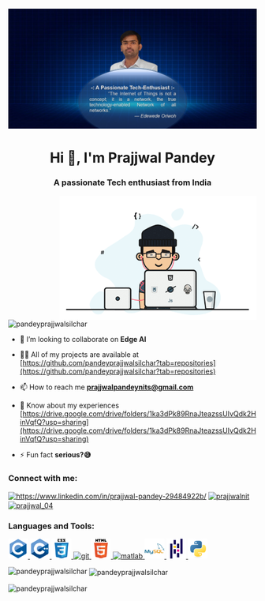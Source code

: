![logo](techies_prp.png)
<h1 align="center">Hi 👋, I'm Prajjwal Pandey</h1>
<h3 align="center">A passionate Tech enthusiast from India</h3>
<img align="right" alt="coding" width="400" src="140866485-8fb1c876-9a8f-4d6a-98dc-08c4981eaf70.gif">
<p align="left"> <img src="https://komarev.com/ghpvc/?username=pandeyprajjwalsilchar&label=Profile%20views&color=0e75b6&style=flat" alt="pandeyprajjwalsilchar" /> </p>

- 👯 I’m looking to collaborate on **Edge AI**

- 👨‍💻 All of my projects are available at [https://github.com/pandeyprajjwalsilchar?tab=repositories](https://github.com/pandeyprajjwalsilchar?tab=repositories)

- 📫 How to reach me **prajjwalpandeynits@gmail.com**

- 📄 Know about my experiences [https://drive.google.com/drive/folders/1ka3dPk89RnaJteazssUIvQdk2HinVqfQ?usp=sharing](https://drive.google.com/drive/folders/1ka3dPk89RnaJteazssUIvQdk2HinVqfQ?usp=sharing)

- ⚡ Fun fact **serious?😅**

<h3 align="left">Connect with me:</h3>
<p align="left">
<a href="https://linkedin.com/in/https://www.linkedin.com/in/prajjwal-pandey-29484922b/" target="blank"><img align="center" src="https://raw.githubusercontent.com/rahuldkjain/github-profile-readme-generator/master/src/images/icons/Social/linked-in-alt.svg" alt="https://www.linkedin.com/in/prajjwal-pandey-29484922b/" height="30" width="40" /></a>
<a href="https://www.codechef.com/users/prajjwalnit" target="blank"><img align="center" src="https://cdn.jsdelivr.net/npm/simple-icons@3.1.0/icons/codechef.svg" alt="prajjwalnit" height="30" width="40" /></a>
<a href="https://www.leetcode.com/prajjwal_04" target="blank"><img align="center" src="https://raw.githubusercontent.com/rahuldkjain/github-profile-readme-generator/master/src/images/icons/Social/leet-code.svg" alt="prajjwal_04" height="30" width="40" /></a>
</p>

<h3 align="left">Languages and Tools:</h3>
<p align="left"> <a href="https://www.cprogramming.com/" target="_blank" rel="noreferrer"> <img src="https://raw.githubusercontent.com/devicons/devicon/master/icons/c/c-original.svg" alt="c" width="40" height="40"/> </a> <a href="https://www.w3schools.com/cpp/" target="_blank" rel="noreferrer"> <img src="https://raw.githubusercontent.com/devicons/devicon/master/icons/cplusplus/cplusplus-original.svg" alt="cplusplus" width="40" height="40"/> </a> <a href="https://www.w3schools.com/css/" target="_blank" rel="noreferrer"> <img src="https://raw.githubusercontent.com/devicons/devicon/master/icons/css3/css3-original-wordmark.svg" alt="css3" width="40" height="40"/> </a> <a href="https://git-scm.com/" target="_blank" rel="noreferrer"> <img src="https://www.vectorlogo.zone/logos/git-scm/git-scm-icon.svg" alt="git" width="40" height="40"/> </a> <a href="https://www.w3.org/html/" target="_blank" rel="noreferrer"> <img src="https://raw.githubusercontent.com/devicons/devicon/master/icons/html5/html5-original-wordmark.svg" alt="html5" width="40" height="40"/> </a> <a href="https://www.mathworks.com/" target="_blank" rel="noreferrer"> <img src="https://upload.wikimedia.org/wikipedia/commons/2/21/Matlab_Logo.png" alt="matlab" width="40" height="40"/> </a> <a href="https://www.mysql.com/" target="_blank" rel="noreferrer"> <img src="https://raw.githubusercontent.com/devicons/devicon/master/icons/mysql/mysql-original-wordmark.svg" alt="mysql" width="40" height="40"/> </a> <a href="https://pandas.pydata.org/" target="_blank" rel="noreferrer"> <img src="https://raw.githubusercontent.com/devicons/devicon/2ae2a900d2f041da66e950e4d48052658d850630/icons/pandas/pandas-original.svg" alt="pandas" width="40" height="40"/> </a> <a href="https://www.python.org" target="_blank" rel="noreferrer"> <img src="https://raw.githubusercontent.com/devicons/devicon/master/icons/python/python-original.svg" alt="python" width="40" height="40"/> </a> </p>

<p><img align="left" src="https://github-readme-stats.vercel.app/api/top-langs?username=pandeyprajjwalsilchar&show_icons=true&locale=en&layout=compact" alt="pandeyprajjwalsilchar" /></p>

<p>&nbsp;<img align="center" src="https://github-readme-stats.vercel.app/api?username=pandeyprajjwalsilchar&show_icons=true&locale=en" alt="pandeyprajjwalsilchar" /></p>

<p><img align="center" src="https://github-readme-streak-stats.herokuapp.com/?user=pandeyprajjwalsilchar&" alt="pandeyprajjwalsilchar" /></p>
